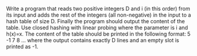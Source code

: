 Write a program that reads two positive integers D and i (in this order) from its input and adds the rest of the integers (all non-negative) in the input to a hash table of size D. Finally the program should output the content of the table. Use closed hashing with linear probing where the parameter is i and h(x)=x. The content of the table should be printed in the following format:
5
-1
7
8
...
where the output contains exactly D lines and an empty slot is printed as -1.
